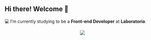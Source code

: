 ## Hi there! Welcome 💖

💻 I’m currently studying to be a **Front-end Developer** at **Laboratoria**.

<div align="center"> 
  <a href="https://www.linkedin.com/in/leticiaantunes95/" target="_blank"><img src="https://img.shields.io/badge/LinkedIn-0077B5?style=for-the-badge&logo=linkedin&logoColor=white" target="_blank"></a>  
</div>

